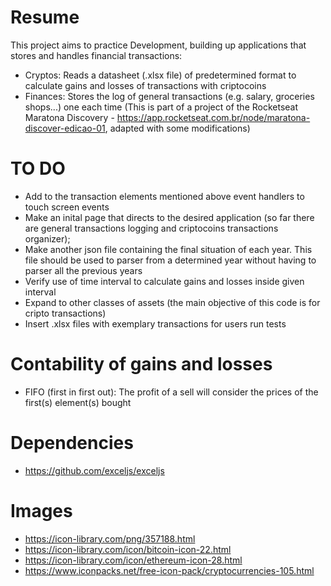 # Resume

This project aims to practice Development, building up applications that stores and handles financial transactions:
- Cryptos: Reads a datasheet (.xlsx file) of predetermined format to calculate gains and losses of transactions with criptocoins
- Finances: Stores the log of general transactions (e.g. salary, groceries shops...) one each time (This is part of a project of the Rocketseat Maratona Discovery - https://app.rocketseat.com.br/node/maratona-discover-edicao-01, adapted with some modifications)

# TO DO

- Add to the transaction elements mentioned above event handlers to touch screen events
- Make an inital page that directs to the desired application (so far there are general transactions logging and criptocoins transactions organizer);
- Make another json file containing the final situation of each year. This file should be used to parser from a determined year without having to parser all the previous years
- Verify use of time interval to calculate gains and losses inside given interval
- Expand to other classes of assets (the main objective of this code is for cripto transactions)
- Insert .xlsx files with exemplary transactions for users run tests

# Contability of gains and losses

- FIFO (first in first out): The profit of a sell will consider the prices of the first(s) element(s) bought

# Dependencies

- https://github.com/exceljs/exceljs

# Images 

- https://icon-library.com/png/357188.html
- https://icon-library.com/icon/bitcoin-icon-22.html
- https://icon-library.com/icon/ethereum-icon-28.html
- https://www.iconpacks.net/free-icon-pack/cryptocurrencies-105.html